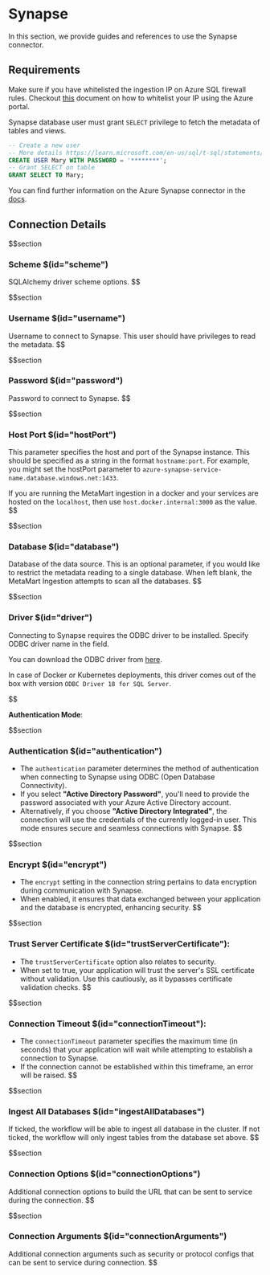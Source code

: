 # Synapse

In this section, we provide guides and references to use the Synapse connector.

## Requirements

Make sure if you have whitelisted the ingestion IP on Azure SQL firewall rules. Checkout [this](https://learn.microsoft.com/en-us/azure/azure-sql/database/firewall-configure?view=azuresql#use-the-azure-portal-to-manage-server-level-ip-firewall-rules) document on how to whitelist your IP using the Azure portal.

Synapse database user must grant `SELECT` privilege to fetch the metadata of tables and views.

```sql
-- Create a new user
-- More details https://learn.microsoft.com/en-us/sql/t-sql/statements/create-user-transact-sql?view=azure-sqldw-latest
CREATE USER Mary WITH PASSWORD = '********';
-- Grant SELECT on table
GRANT SELECT TO Mary;
```

You can find further information on the Azure Synapse connector in the [docs](https://docs.meta-mart.org/connectors/database/synapse).

## Connection Details

$$section
### Scheme $(id="scheme")

SQLAlchemy driver scheme options.
$$

$$section
### Username $(id="username")

Username to connect to Synapse. This user should have privileges to read the metadata.
$$

$$section
### Password $(id="password")

Password to connect to Synapse.
$$

$$section
### Host Port $(id="hostPort")

This parameter specifies the host and port of the Synapse instance. This should be specified as a string in the format `hostname:port`. For example, you might set the hostPort parameter to `azure-synapse-service-name.database.windows.net:1433`.

If you are running the MetaMart ingestion in a docker and your services are hosted on the `localhost`, then use `host.docker.internal:3000` as the value.
$$

$$section
### Database $(id="database")

Database of the data source. This is an optional parameter, if you would like to restrict the metadata reading to a single database. When left blank, the MetaMart Ingestion attempts to scan all the databases.
$$

$$section
### Driver $(id="driver")

Connecting to Synapse requires the ODBC driver to be installed. Specify ODBC driver name in the field.

You can download the ODBC driver from [here](https://learn.microsoft.com/en-us/sql/connect/odbc/download-odbc-driver-for-sql-server?view=azure-sqldw-latest).

In case of Docker or Kubernetes deployments, this driver comes out of the box with version `ODBC Driver 18 for SQL Server`.

$$

**Authentication Mode**:

$$section
### Authentication $(id="authentication")
   - The `authentication` parameter determines the method of authentication when connecting to Synapse using ODBC (Open Database Connectivity).
   - If you select **"Active Directory Password"**, you'll need to provide the password associated with your Azure Active Directory account.
   - Alternatively, if you choose **"Active Directory Integrated"**, the connection will use the credentials of the currently logged-in user. This mode ensures secure and seamless connections with Synapse.
$$

$$section
### Encrypt $(id="encrypt")
   - The `encrypt` setting in the connection string pertains to data encryption during communication with Synapse.
   - When enabled, it ensures that data exchanged between your application and the database is encrypted, enhancing security.
$$

$$section

### Trust Server Certificate $(id="trustServerCertificate"):
   - The `trustServerCertificate` option also relates to security.
   - When set to true, your application will trust the server's SSL certificate without validation. Use this cautiously, as it bypasses certificate validation checks.
$$

$$section
### Connection Timeout $(id="connectionTimeout"):
   - The `connectionTimeout` parameter specifies the maximum time (in seconds) that your application will wait while attempting to establish a connection to Synapse.
   - If the connection cannot be established within this timeframe, an error will be raised.
$$

$$section
### Ingest All Databases $(id="ingestAllDatabases")
If ticked, the workflow will be able to ingest all database in the cluster. If not ticked, the workflow will only ingest tables from the database set above.
$$

$$section
### Connection Options $(id="connectionOptions")

Additional connection options to build the URL that can be sent to service during the connection.
$$

$$section
### Connection Arguments $(id="connectionArguments")

Additional connection arguments such as security or protocol configs that can be sent to service during connection.
$$
